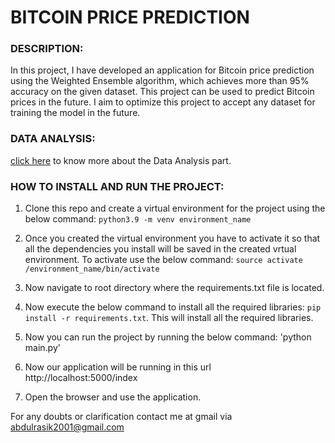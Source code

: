 # BITCOIN PRICE PREDICTION ####

### DESCRIPTION:
  In this project, I have developed an application for Bitcoin price prediction using the Weighted Ensemble algorithm, which achieves more than 95% accuracy on the given dataset. This project can be used to predict Bitcoin prices in the future. I aim to optimize this project to accept any dataset for training the model in the future.

### DATA ANALYSIS:
[click here](https://colab.research.google.com/drive/1PlywdCxwSsfOX-U5Ly48CnXWs3b6DbGM?usp=sharing) to know more about the Data Analysis part.

### HOW TO INSTALL AND RUN THE PROJECT:
  1) Clone this repo and create a virtual environment for the project using the below command: `python3.9 -m venv environment_name`
     
  3) Once you created  the virtual environment you have to activate it so that all the dependencies you install will be saved in the created vrtual environment. To activate use the below command: `source activate /environment_name/bin/activate`

  4) Now navigate to root directory where the requirements.txt file is located.
     
  5) Now execute the below command to install all the required libraries:   `pip install -r requirements.txt`.  This will install all the required libraries.
     
  6) Now you can run the project by running the below command:  'python main.py'
  
  7) Now our application will be running in this url http://localhost:5000/index
  
  8) Open the browser and use the application.


For any doubts or clarification contact me at gmail via abdulrasik2001@gmail.com
